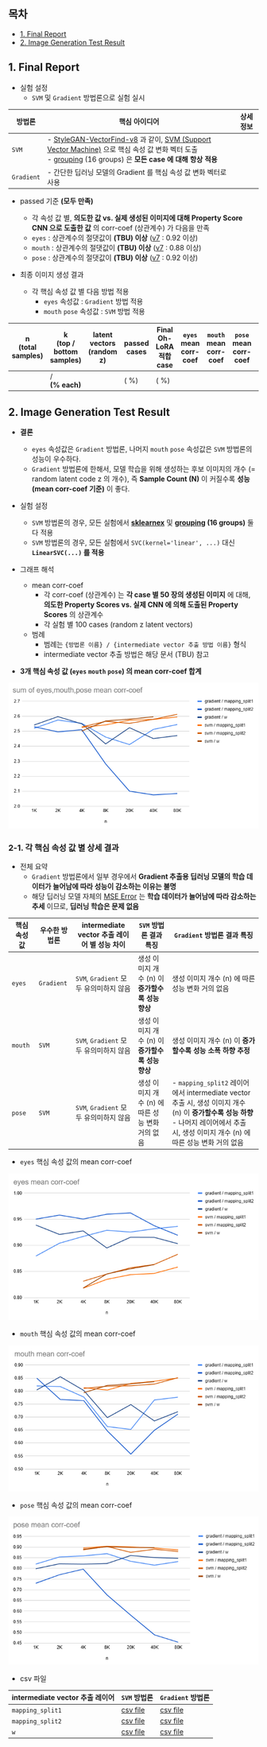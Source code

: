 ## 목차

* [1. Final Report](#1-final-report)
* [2. Image Generation Test Result](#2-image-generation-test-result)

## 1. Final Report

* 실험 설정
  * ```SVM``` 및 ```Gradient``` 방법론으로 실험 실시

| 방법론            | 핵심 아이디어                                                                                                                                                                                                                                                                                                                                                                                                                                                                                                                                              | 상세 정보 |
|----------------|------------------------------------------------------------------------------------------------------------------------------------------------------------------------------------------------------------------------------------------------------------------------------------------------------------------------------------------------------------------------------------------------------------------------------------------------------------------------------------------------------------------------------------------------------|-------|
| ```SVM```      | - [StyleGAN-VectorFind-v8](../../../2025_05_26_OhLoRA_v3/stylegan/README.md#3-3-stylegan-finetune-v8-기반-핵심-속성값-변환-intermediate-w-vector-탐색-stylegan-vectorfind-v8) 과 같이, [SVM (Support Vector Machine)](https://github.com/WannaBeSuperteur/AI-study/blob/main/AI%20Basics/Machine%20Learning%20Models/%EB%A8%B8%EC%8B%A0%EB%9F%AC%EB%8B%9D_%EB%AA%A8%EB%8D%B8_SVM.md) 으로 핵심 속성 값 변화 벡터 도출<br>- [grouping](../../../2025_05_26_OhLoRA_v3/stylegan/stylegan_vectorfind_v8/image_generation_report.md#2-grouping) (16 groups) 은 **모든 case 에 대해 항상 적용** |       |
| ```Gradient``` | - 간단한 딥러닝 모델의 Gradient 를 핵심 속성 값 변화 벡터로 사용                                                                                                                                                                                                                                                                                                                                                                                                                                                                                                           |       |

* passed 기준 **(모두 만족)**
  * 각 속성 값 별, **의도한 값 vs. 실제 생성된 이미지에 대해 Property Score CNN 으로 도출한 값** 의 corr-coef (상관계수) 가 다음을 만족 
  * ```eyes``` : 상관계수의 절댓값이 **(TBU) 이상** ([v7](../../../2025_05_02_OhLoRA_v2/stylegan/stylegan_vectorfind_v7/svm_train_report/img_generation_test_result.md) : 0.92 이상)
  * ```mouth``` : 상관계수의 절댓값이 **(TBU) 이상** ([v7](../../../2025_05_02_OhLoRA_v2/stylegan/stylegan_vectorfind_v7/svm_train_report/img_generation_test_result.md) : 0.88 이상)
  * ```pose``` : 상관계수의 절댓값이 **(TBU) 이상** ([v7](../../../2025_05_02_OhLoRA_v2/stylegan/stylegan_vectorfind_v7/svm_train_report/img_generation_test_result.md) : 0.92 이상)

* 최종 이미지 생성 결과
  * 각 핵심 속성 값 별 다음 방법 적용 
    * ```eyes``` 속성값 : ```Gradient``` 방법 적용
    * ```mouth``` ```pose``` 속성값 : ```SVM``` 방법 적용

| n<br>(total samples) | k<br>(top / bottom samples) | latent vectors<br>(random z) | passed cases | Final Oh-LoRA 적합 case | ```eyes``` mean corr-coef | ```mouth``` mean corr-coef | ```pose``` mean corr-coef | details<br>(csv) |
|----------------------|-----------------------------|------------------------------|--------------|-----------------------|---------------------------|----------------------------|---------------------------|------------------|
|                      | / <br>**(% each)**          |                              | ( %)         | ( %)                  |                           |                            |                           |                  |

## 2. Image Generation Test Result

* **결론**
  * ```eyes``` 속성값은 ```Gradient``` 방법론, 나머지 ```mouth``` ```pose``` 속성값은 ```SVM``` 방법론의 성능이 우수하다. 
  * ```Gradient``` 방법론에 한해서, 모델 학습을 위해 생성하는 후보 이미지의 개수 (= random latent code z 의 개수), 즉 **Sample Count (N)** 이 커질수록 **성능 (mean corr-coef 기준)** 이 좋다.

* 실험 설정
  * ```SVM``` 방법론의 경우, 모든 실험에서 **[sklearnex](https://medium.com/intel-analytics-software/from-hours-to-minutes-600x-faster-svm-647f904c31ae)** 및 **[grouping](#2-grouping) (16 groups)** 둘 다 적용
  * ```SVM``` 방법론의 경우, 모든 실험에서 ```SVC(kernel='linear', ...)``` 대신 **```LinearSVC(...)``` 를 적용**

* 그래프 해석
  * mean corr-coef
    * 각 corr-coef (상관계수) 는 **각 case 별 50 장의 생성된 이미지** 에 대해, **의도한 Property Scores vs. 실제 CNN 에 의해 도출된 Property Scores** 의 상관계수
    * 각 실험 별 100 cases (random z latent vectors)
  * 범례
    * 범례는 ```{방법론 이름} / {intermediate vector 추출 방법 이름}``` 형식
    * intermediate vector 추출 방법은 해당 문서 (TBU) 참고

* **3개 핵심 속성 값 (```eyes``` ```mouth``` ```pose```) 의 mean corr-coef 합계**

![image](../../../images/250607_15.PNG)

### 2-1. 각 핵심 속성 값 별 상세 결과

* 전체 요약
  * ```Gradient``` 방법론에서 일부 경우에서 **Gradient 추출용 딥러닝 모델의 학습 데이터가 늘어남에 따라 성능이 감소하는 이유는 불명**
  * 해당 딥러닝 모델 자체의 [MSE Error](https://github.com/WannaBeSuperteur/AI-study/blob/main/AI%20Basics/Deep%20Learning%20Basics/%EB%94%A5%EB%9F%AC%EB%8B%9D_%EA%B8%B0%EC%B4%88_Loss_function.md#2-1-mean-squared-error-mse) 는 **학습 데이터가 늘어남에 따라 감소하는 추세** 이므로, **딥러닝 학습은 문제 없음** 

| 핵심 속성 값     | 우수한 방법론        | intermediate vector 추출 레이어 별 성능 차이    | ```SVM``` 방법론 결과 특징             | ```Gradient``` 방법론 결과 특징                                                                                                                   |
|-------------|----------------|---------------------------------------|---------------------------------|--------------------------------------------------------------------------------------------------------------------------------------------|
| ```eyes```  | ```Gradient``` | ```SVM```, ```Gradient``` 모두 유의미하지 않음 | 생성 이미지 개수 (n) 이 **증가할수록 성능 향상** | 생성 이미지 개수 (n) 에 따른 성능 변화 거의 없음                                                                                                             |
| ```mouth``` | ```SVM```      | ```SVM```, ```Gradient``` 모두 유의미하지 않음 | 생성 이미지 개수 (n) 이 **증가할수록 성능 향상** | 생성 이미지 개수 (n) 이 **증가할수록 성능 소폭 하향 추정**                                                                                                      |
| ```pose```  | ```SVM```      | ```SVM```, ```Gradient``` 모두 유의미하지 않음 | 생성 이미지 개수 (n) 에 따른 성능 변화 거의 없음  | - ```mapping_split2``` 레이어에서 intermediate vector 추출 시, 생성 이미지 개수 (n) 이 **증가할수록 성능 하향**<br>- 나머지 레이어에서 추출 시, 생성 이미지 개수 (n) 에 따른 성능 변화 거의 없음 |

* ```eyes``` 핵심 속성 값의 mean corr-coef 

![image](../../../images/250607_12.PNG)

* ```mouth``` 핵심 속성 값의 mean corr-coef

![image](../../../images/250607_13.PNG)

* ```pose``` 핵심 속성 값의 mean corr-coef

![image](../../../images/250607_14.PNG)

* csv 파일

| intermediate vector 추출 레이어 | ```SVM``` 방법론                                              | ```Gradient``` 방법론                                              |
|----------------------------|------------------------------------------------------------|-----------------------------------------------------------------|
| ```mapping_split1```       | [csv file](test_result/test_result_svm_mapping_split1.csv) | [csv file](test_result/test_result_gradient_mapping_split1.csv) |
| ```mapping_split2```       | [csv file](test_result/test_result_svm_mapping_split2.csv) | [csv file](test_result/test_result_gradient_mapping_split2.csv) |
| ```w```                    | [csv file](test_result/test_result_svm_w.csv)              | [csv file](test_result/test_result_gradient_w.csv)              |

